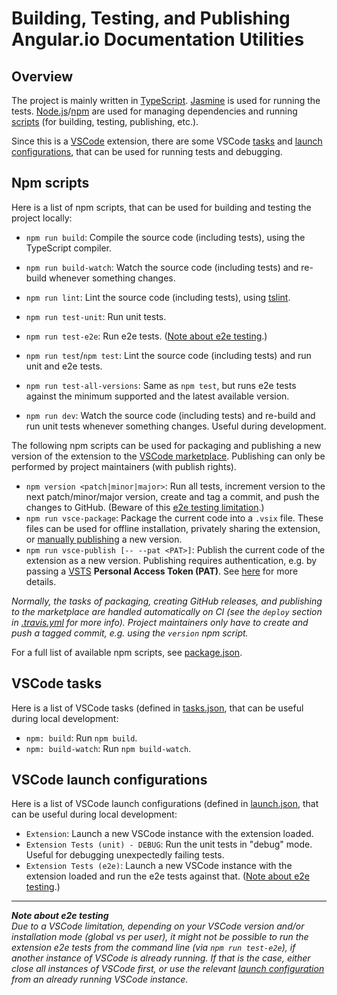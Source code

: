 # Building, Testing, and Publishing Angular.io Documentation Utilities

## Overview

The project is mainly written in [TypeScript](https://www.typescriptlang.org/).
[Jasmine](https://jasmine.github.io/) is used for running the tests.
[Node.js](https://nodejs.org/)/[npm](https://www.npmjs.com/) are used for managing dependencies and running [scripts](#npm-scripts) (for building, testing, publishing, etc.).

Since this is a [VSCode](https://code.visualstudio.com/) extension, there are some VSCode [tasks](#vscode-tasks) and [launch configurations](#vscode-launch-configs), that can be used for running tests and debugging.

## <a name="npm-scripts"></a>Npm scripts

Here is a list of npm scripts, that can be used for building and testing the project locally:

- `npm run build`: Compile the source code (including tests), using the TypeScript compiler.
- `npm run build-watch`: Watch the source code (including tests) and re-build whenever something changes.

- `npm run lint`: Lint the source code (including tests), using [tslint](https://palantir.github.io/tslint/).
- `npm run test-unit`: Run unit tests.
- `npm run test-e2e`: Run e2e tests. ([Note about e2e testing](#e2e-limitation).)
- `npm run test`/`npm test`: Lint the source code (including tests) and run unit and e2e tests.
- `npm run test-all-versions`: Same as `npm test`, but runs e2e tests against the minimum supported and the latest available version.

- `npm run dev`: Watch the source code (including tests) and re-build and run unit tests whenever something changes. Useful during development.

The following npm scripts can be used for packaging and publishing a new version of the extension to the [VSCode marketplace](https://marketplace.visualstudio.com/vscode). Publishing can only be performed by project maintainers (with publish rights).

- `npm version <patch|minor|major>`: Run all tests, increment version to the next patch/minor/major version, create and tag a commit, and push the changes to GitHub. (Beware of this [e2e testing limitation](#e2e-limitation).)
- `npm run vsce-package`: Package the current code into a `.vsix` file. These files can be used for offline installation, privately sharing the extension, or [manually publishing](https://marketplace.visualstudio.com/manage/publishers) a new version.
- `npm run vsce-publish [-- --pat <PAT>]`: Publish the current code of the extension as a new version. Publishing requires authentication, e.g. by passing a [VSTS](https://visualstudio.microsoft.com/team-services) **Personal Access Token (PAT)**. See [here](https://code.visualstudio.com/docs/extensions/publish-extension) for more details.

_Normally, the tasks of packaging, creating GitHub releases, and publishing to the marketplace are handled automatically on CI (see the `deploy` section in [.travis.yml](.travis.yml) for more info). Project maintainers only have to create and push a tagged commit, e.g. using the `version` npm script._

For a full list of available npm scripts, see [package.json](package.json).

## <a name="vscode-tasks"></a>VSCode tasks

Here is a list of VSCode tasks (defined in [tasks.json](.vscode/tasks.json), that can be useful during local development:

- `npm: build`: Run `npm build`.
- `npm: build-watch`: Run `npm build-watch`.

## <a name="vscode-launch-configs"></a>VSCode launch configurations

Here is a list of VSCode launch configurations (defined in [launch.json](.vscode/launch.json), that can be useful during local development:

- `Extension`: Launch a new VSCode instance with the extension loaded.
- `Extension Tests (unit) - DEBUG`: Run the unit tests in "debug" mode. Useful for debugging unexpectedly failing tests.
- `Extension Tests (e2e)`: Launch a new VSCode instance with the extension loaded and run the e2e tests against that. ([Note about e2e testing](#e2e-limitation).)

---
<a name="e2e-limitation"></a>_**Note about e2e testing**_<br />
_Due to a VSCode limitation, depending on your VSCode version and/or installation mode (global vs per user), it might not be possible to run the extension e2e tests from the command line (via `npm run test-e2e`), if another instance of VSCode is already running. If that is the case, either close all instances of VSCode first, or use the relevant [launch configuration](#vscode-launch-configs) from an already running VSCode instance._

